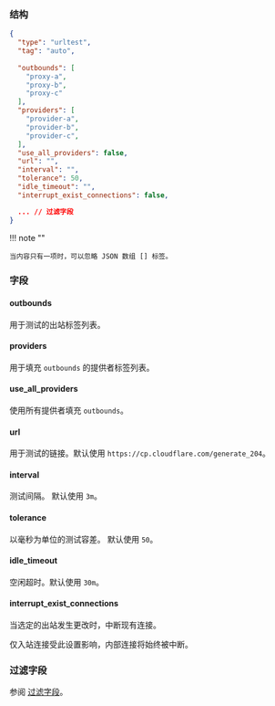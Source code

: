 ### 结构

```json
{
  "type": "urltest",
  "tag": "auto",
  
  "outbounds": [
    "proxy-a",
    "proxy-b",
    "proxy-c"
  ],
  "providers": [
    "provider-a",
    "provider-b",
    "provider-c",
  ],
  "use_all_providers": false,
  "url": "",
  "interval": "",
  "tolerance": 50,
  "idle_timeout": "",
  "interrupt_exist_connections": false,

  ... // 过滤字段
}
```

!!! note ""

    当内容只有一项时，可以忽略 JSON 数组 [] 标签。

### 字段

#### outbounds

用于测试的出站标签列表。

#### providers

用于填充 `outbounds` 的提供者标签列表。

#### use_all_providers

使用所有提供者填充 `outbounds`。

#### url

用于测试的链接。默认使用 `https://cp.cloudflare.com/generate_204`。

#### interval

测试间隔。 默认使用 `3m`。

#### tolerance

以毫秒为单位的测试容差。 默认使用 `50`。

#### idle_timeout

空闲超时。默认使用 `30m`。

#### interrupt_exist_connections

当选定的出站发生更改时，中断现有连接。

仅入站连接受此设置影响，内部连接将始终被中断。

### 过滤字段

参阅 [过滤字段](/zh/configuration/shared/filter/)。
